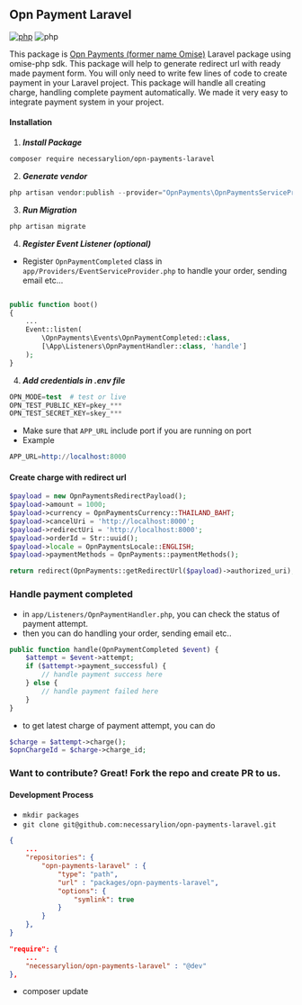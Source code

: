 ## Opn Payment Laravel

[![php](https://badgen.net/badge/icon/php?icon=packagist&label=Laravel&nbsp;Package)](https://packagist.org/packages/necessarylion/opn-payments-laravel) ![php](https://badgen.net/badge/Opn&nbsp;Payments/Laravel/red)

This package is [Opn Payments (former name Omise)](https://opn.ooo) Laravel package using omise-php sdk. This package will help to generate redirect url with ready made payment form. You will only need to write few lines of code to create payment in your Laravel project. This package will handle all creating charge, handling complete payment automatically. We made it very easy to integrate payment system in your project. 

#### Installation

1. ***Install Package***
```sh
composer require necessarylion/opn-payments-laravel
```
2. ***Generate vendor***
```php
php artisan vendor:publish --provider="OpnPayments\OpnPaymentsServiceProvider" --force
```
3. ***Run Migration***
```php
php artisan migrate
```

4. ***Register Event Listener (optional)***
- Register `OpnPaymentCompleted` class in `app/Providers/EventServiceProvider.php` to handle your order, sending email etc...
```php

public function boot()
{
    ...
    Event::listen(
        \OpnPayments\Events\OpnPaymentCompleted::class,
        [\App\Listeners\OpnPaymentHandler::class, 'handle']
    );
}
```

4. ***Add credentials in .env file***

```s
OPN_MODE=test  # test or live
OPN_TEST_PUBLIC_KEY=pkey_***
OPN_TEST_SECRET_KEY=skey_***
```
- Make sure that `APP_URL` include port if you are running on port
- Example

```s
APP_URL=http://localhost:8000
```

#### Create charge with redirect url

```php
$payload = new OpnPaymentsRedirectPayload();
$payload->amount = 1000;
$payload->currency = OpnPaymentsCurrency::THAILAND_BAHT;
$payload->cancelUri = 'http://localhost:8000';
$payload->redirectUri = 'http://localhost:8000';
$payload->orderId = Str::uuid();
$payload->locale = OpnPaymentsLocale::ENGLISH;
$payload->paymentMethods = OpnPayments::paymentMethods();

return redirect(OpnPayments::getRedirectUrl($payload)->authorized_uri);
```

### Handle payment completed

- in `app/Listeners/OpnPaymentHandler.php`, you can check the status of payment attempt.
- then you can do handling your order, sending email etc..

```php
public function handle(OpnPaymentCompleted $event) {
    $attempt = $event->attempt;
    if ($attempt->payment_successful) {
        // handle payment success here
    } else {
        // handle payment failed here
    }
}
```

- to get latest charge of payment attempt, you can do

```php
$charge = $attempt->charge();
$opnChargeId = $charge->charge_id;
```

### Want to contribute? Great! Fork the repo and create PR to us.

#### Development Process

- `mkdir packages`
- `git clone git@github.com:necessarylion/opn-payments-laravel.git`

```json
{
    ...
    "repositories": {
        "opn-payments-laravel" : {
            "type": "path",
            "url" : "packages/opn-payments-laravel",
            "options": {
                "symlink": true
            }
        }
    },
}
```

```json
"require": {
    ...
    "necessarylion/opn-payments-laravel" : "@dev"
},
```
- composer update